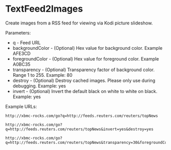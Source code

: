 TextFeed2Images
===============

Create images from a RSS feed for viewing via Kodi picture slideshow. 

Parameters:

* q - Feed URL 
* backgroundColor - (Optional) Hex value for background color. Example AFE3CD
* foregroundColor - (Optional) Hex value for foreground color. Example A0BC35
* transparency - (Optional) Transparency factor of background color. Range 1 to 255. Example: 80
* destroy - (Optional) Destroy cached images. Please only use during debugging. Example: yes
* invert - (Optional) Invert the default black on white to white on black. Example: yes

Example URLs:

```
http://xbmc-rocks.com/go?q=http://feeds.reuters.com/reuters/topNews
```

```
http://xbmc-rocks.com/go?q=http://feeds.reuters.com/reuters/topNews&invert=yes&destroy=yes
```

```
http://xbmc-rocks.com/go?q=http://feeds.reuters.com/reuters/topNews&transparency=30&foregroundColor=aabbcc&backgroundColor=bbbbbb&destroy=yes
```
